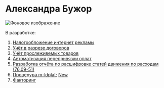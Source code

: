 # Александра Бужор

![Фоновое изображение](https://github.com/user-attachments/assets/b0c9683c-597d-464c-b2e5-2ab78dc8bda2)

В разработке:
1. [Налогообложение интернет рекламы](https://github.com/financial-forensics/Media-Tax/blob/main/README.md)
2. [Учёт в разрезе договоров](https://github.com/financial-forensics/Contracts/blob/main/README.md)
3. [Учёт прослеживемых товаров](https://github.com/financial-forensics/RNPT/blob/main/README.md)
4. [Автоматизация перепривязки оплат](https://github.com/financial-forensics/Paiments/blob/main/README.md)
5. [Разработка отчёта по расшифровке статей движения по расходам (76.09-51)](https://utrack.etm.corp/issue/Buh-90)
6. [Процедура m-ldplat](https://github.com/financial-forensics/m-ldplat/blob/main/m-ldplat.svg); [New](https://github.com/financial-forensics/m-ldplat/blob/main/m-ldplat_new.svg)
7. [Факторинг](https://github.com/financial-forensics/Factoring/blob/main/README.md)

